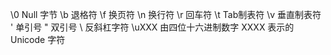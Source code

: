 \0  Null 字节
\b 退格符
\f 换页符
\n 换行符
\r 回车符
\t Tab制表符
\v 垂直制表符
\' 单引号
\" 双引号
\\ 反斜杠字符
\uXXX 由四位十六进制数字 XXXX 表示的 Unicode 字符